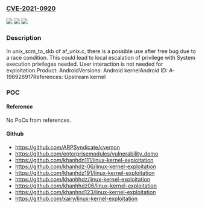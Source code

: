 ### [CVE-2021-0920](https://cve.mitre.org/cgi-bin/cvename.cgi?name=CVE-2021-0920)
![](https://img.shields.io/static/v1?label=Product&message=Android&color=blue)
![](https://img.shields.io/static/v1?label=Version&message=n%2Fa&color=blue)
![](https://img.shields.io/static/v1?label=Vulnerability&message=Elevation%20of%20privilege&color=brighgreen)

### Description

In unix_scm_to_skb of af_unix.c, there is a possible use after free bug due to a race condition. This could lead to local escalation of privilege with System execution privileges needed. User interaction is not needed for exploitation.Product: AndroidVersions: Android kernelAndroid ID: A-196926917References: Upstream kernel

### POC

#### Reference
No PoCs from references.

#### Github
- https://github.com/ARPSyndicate/cvemon
- https://github.com/enterprisemodules/vulnerability_demo
- https://github.com/khanhdn111/linux-kernel-exploitation
- https://github.com/khanhdz-06/linux-kernel-exploitation
- https://github.com/khanhdz191/linux-kernel-exploitation
- https://github.com/khanhhdz/linux-kernel-exploitation
- https://github.com/khanhhdz06/linux-kernel-exploitation
- https://github.com/khanhnd123/linux-kernel-exploitation
- https://github.com/xairy/linux-kernel-exploitation

